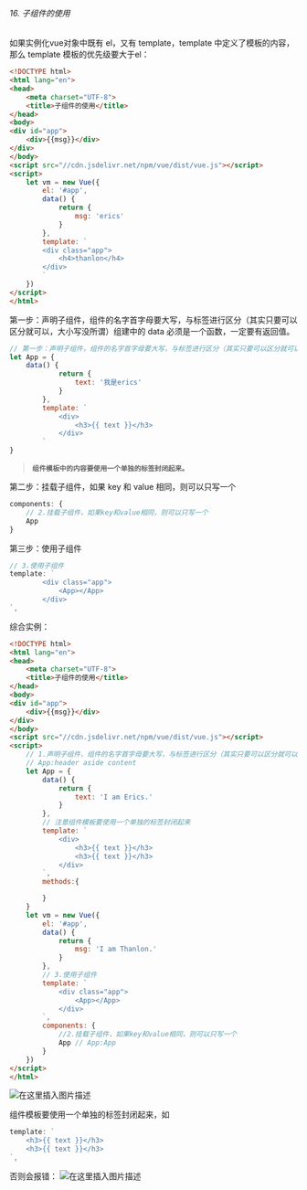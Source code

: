 ###### 16. 子组件的使用
如果实例化vue对象中既有 el，又有 template，template 中定义了模板的内容，那么 template 模板的优先级要大于el：
```html
<!DOCTYPE html>
<html lang="en">
<head>
    <meta charset="UTF-8">
    <title>子组件的使用</title>
</head>
<body>
<div id="app">
    <div>{{msg}}</div>
</div>
</body>
<script src="//cdn.jsdelivr.net/npm/vue/dist/vue.js"></script>
<script>
    let vm = new Vue({
        el: '#app',
        data() {
            return {
                msg: 'erics'
            }
        },
        template: `
        <div class="app">
            <h4>thanlon</h4>
        </div>
        `
    })
</script>
</html>
```
第一步：声明子组件，组件的名字首字母要大写，与标签进行区分（其实只要可以区分就可以，大小写没所谓）组建中的 data 必须是一个函数，一定要有返回值。
```js
// 第一步：声明子组件，组件的名字首字母要大写，与标签进行区分（其实只要可以区分就可以，大小写没所谓）组建中的data必须是一个函数，一定要有返回值。
let App = {
	data() {
            return {
                text: '我是erics'
            }
        },
        template: `
            <div>
                <h3>{{ text }}</h3>
            </div>
        `
}
```
>**`组件模板中的内容要使用一个单独的标签封闭起来。`**

第二步：挂载子组件，如果 key 和 value 相同，则可以只写一个
```js
components: {
	// 2.挂载子组件，如果key和value相同，则可以只写一个
	App
}
```
第三步：使用子组件
```js
// 3.使用子组件
template: `
        <div class="app">
            <App></App>
        </div>
`,
```
综合实例：
```html
<!DOCTYPE html>
<html lang="en">
<head>
    <meta charset="UTF-8">
    <title>子组件的使用</title>
</head>
<body>
<div id="app">
    <div>{{msg}}</div>
</div>
</body>
<script src="//cdn.jsdelivr.net/npm/vue/dist/vue.js"></script>
<script>
    // 1.声明子组件，组件的名字首字母要大写，与标签进行区分（其实只要可以区分就可以，大小写没所谓）组建中的data必须是一个函数，一定要有返回值。
    // App:header aside content
    let App = {
        data() {
            return {
                text: 'I am Erics.'
            }
        },
        // 注意组件模板要使用一个单独的标签封闭起来
        template: `
            <div>
                <h3>{{ text }}</h3>
                <h3>{{ text }}</h3>
            </div>
        `,
        methods:{

        }
    }
    let vm = new Vue({
        el: '#app',
        data() {
            return {
                msg: 'I am Thanlon.'
            }
        },
        // 3.使用子组件
        template: `
            <div class="app">
                <App></App>
            </div>
        `,
        components: {
            //2.挂载子组件，如果key和value相同，则可以只写一个
            App // App:App
        }
    })
</script>
</html>
```
![在这里插入图片描述](https://img-blog.csdnimg.cn/20200815032918856.png#pic_left)

组件模板要使用一个单独的标签封闭起来，如
```js
template: `
    <h3>{{ text }}</h3>
    <h3>{{ text }}</h3>
`,
```
否则会报错：
![在这里插入图片描述](https://img-blog.csdnimg.cn/20200815032709417.png?x-oss-process=image/watermark,type_ZmFuZ3poZW5naGVpdGk,shadow_10,text_aHR0cHM6Ly9ibG9nLmNzZG4ubmV0L1RoYW5sb24=,size_16,color_FFFFFF,t_70#pic_left)